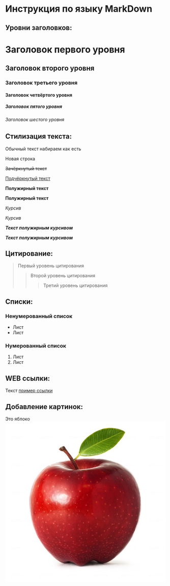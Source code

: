 # Инструкция по языку MarkDown

## Уровни заголовков:

# Заголовок первого уровня
## Заголовок второго уровня ##
### Заголовок третьего уровня
#### Заголовок четвёртого уровня
##### Заголовок пятого уровня
###### Заголовок шестого уровня

## Стилизация текста:

Обычный текст набираем как есть

Новая строка

~~Зачёркнутый текст~~

<u>Подчёркнутый текст</u>

**Полужирный текст**

__Полужирный текст__

*Курсив*

_Курсив_

***Текст полужирным курсивом***

___Текст полужирным курсивом___

## Цитирование:

> Первый уровень цитирования
>> Второй уровень цитирования
>>> Третий уровень цитирования

## Списки:

### Ненумерованный список
* Лист
* Лист

### Нумерованный список
1. Лист
2. Лист

## WEB ссылки:

Текст [пример ссылки]("http.example.com" "Всплывающая подсказка")

## Добавление картинок:

Это яблоко
![Яблоко](apple.jpg)